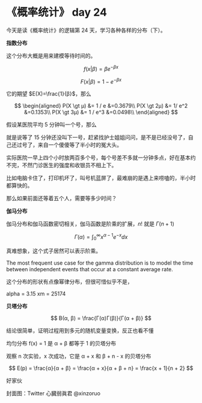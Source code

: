 # 《概率统计》 day 24

今天是读《概率统计》的逻辑第 24 天，学习各种各样的分布（下）。

**指数分布**

这个分布大概是用来建模等待时间的。

$$
f(x|β) = βe^{-βx}
$$

$$
F(x|β) = 1 - e^{-βx}
$$

它的期望 $E(X)=\frac{1}{β}$，那么

$$
\begin{aligned}
P(X \gt μ)  &= 1 / e   &=0.3679\\
P(X \gt 2μ) &= 1/ e^2  &=0.1353\\
P(X \gt 3μ) &= 1 / e^3 &=0.0498\\
\end{aligned}
$$

假设某医院平均 5 分钟叫一个号，那么

就是说等了 15 分钟还没叫下一号，赶紧找护士姐姐问问，是不是已经没号了，自己还过号了，来自一个傻傻等了半小时的冤大头。

实际医院一早上四个小时放两百多个号，每个号差不多就一分钟多点，好在基本约不完，不然门诊医生的强度和收银员不相上下。

比如电脑卡住了，打印机坏了，叫号机蓝屏了，最难崩的是遇上来唠嗑的，半小时都算快的。


那么如果前面还等着五个人，需要等多少时间？

**伽马分布**

伽马分布和伽马函数密切相关，伽马函数是阶乘的扩展，$n!$ 就是 $Γ(n + 1)$

$$
Γ(α) = \int_0^{\infty}x^{α-1}e^{-x}dx
$$

真难想象，这个式子居然可以表示阶乘。



The most frequent use case for the gamma distribution is to model the time between independent events that occur at a constant average rate. 

这个分布的形状有点像幂律分布，但很可惜似乎不是，

alpha = 3.15
xm = 25174

**贝塔分布**

$$
B(α, β) = \frac{Γ(α)Γ(β)}{Γ(α + β)}
$$

结论很简单，证明过程用到多元的随机变量变换，反正也看不懂


均匀分布 f(x) = 1 是 α + β 都等于 1 的贝塔分布

观察 n 次实验，x 次成功，它是 α + x 和 β + n - x 的贝塔分布

$$
E(p) = \frac{α}{α + β} = \frac{α + x}{α + β + n} = \frac{x + 1}{n + 2}
$$

好家伙

封面图：Twitter 心臓弱眞君 @xinzoruo